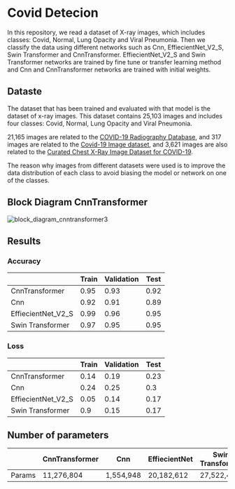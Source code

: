 # Covid Detecion
In this repository, we read a dataset of X-ray images, which includes classes: Covid, Normal, Lung Opacity and Viral Pneumonia.
Then we classify the data using different networks such as Cnn, EffiecientNet_V2_S, Swin Transformer and CnnTransformer.
EffiecientNet_V2_S and Swin Transformer networks are trained by fine tune or transfer learning method and Cnn and CnnTransformer networks are trained with initial weights.

## Dataste
The dataset that has been trained and evaluated with that model is the dataset of x-ray images. This dataset contains 25,103 images and includes four classes: Covid, Normal, Lung Opacity and Viral Pneumonia.

21,165 images are related to the <a href='https://www.kaggle.com/datasets/tawsifurrahman/covid19-radiography-database'>COVID-19 Radiography Database</a>, and 317 images are related to the <a href='https://www.kaggle.com/datasets/pranavraikokte/covid19-image-dataset'>Covid-19 Image dataset</a>, and 3,621 images are also related to the <a href='https://www.kaggle.com/datasets/unaissait/curated-chest-xray-image-dataset-for-covid19'>Curated Chest X-Ray Image Dataset for COVID-19</a>.

The reason why images from different datasets were used is to improve the data distribution of each class to avoid biasing the model or network on one of the classes.


## Block Diagram CnnTransformer
![block_diagram_cnntransformer3](https://github.com/SayedMahdiMousavi/Covid_Detecion/assets/56066734/c551e47e-72b2-4f16-a49f-fb16eaa50cba)



## Results

### Accuracy
|                           |     Train    |     Validation    |     Test    |
|---------------------------|--------------|-------------------|-------------|
|     CnnTransformer        |     0.95     |     0.93          |     0.92    |
|     Cnn                   |     0.92     |     0.91          |     0.89    |
|     EffiecientNet_V2_S    |     0.99     |     0.96          |     0.95    |
|     Swin Transformer      |     0.97     |     0.95          |     0.95    |


### Loss
|                           |     Train    |     Validation    |     Test    |
|---------------------------|--------------|-------------------|-------------|
|     CnnTransformer        |     0.14     |     0.19          |     0.23    |
|     Cnn                   |     0.24     |     0.25          |     0.3     |
|     EffiecientNet_V2_S    |     0.05     |     0.14          |     0.17    |
|     Swin Transformer      |     0.9      |     0.15          |     0.17    |

## Number of parameters
|               |     CnnTransformer    |     Cnn          |     EffiecientNet    |     Swin Transformer    |
|---------------|-----------------------|------------------|----------------------|-------------------------|
|     Params    |     11,276,804        |     1,554,948    |     20,182,612       |     27,522,430          |
